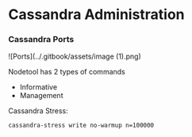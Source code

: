 # Cassandra Administration

### Cassandra Ports


![Ports](../.gitbook/assets/image (1).png)

Nodetool has 2 types of commands&#x20;

* Informative
* Management

Cassandra Stress:

```bash
cassandra-stress write no-warmup n=100000
```
